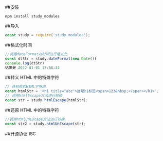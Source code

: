 ##安装

```
npm install study_modules
```

##导入

```js
const study = require('study_modules');
```

##格式化时间

```js
//调用dateFormat对时间进行格式化
const dtStr = study.dateFormat(new Date())
console.log(dtStr)
结果是 2022-01-01 17:58:34
```

##转义 HTML 中的特殊字符

```js
// 待转换的HTML字符串
const htmlStr = '<h1 title="abc">这是h1标签<span>123&nbsp;</span></h1>';
// 调用htmlEscape方法进行转换
const str = study.htmlEscape(htmlStr);
```

##还原 HTML 中的特殊字符

```js
//调用htmlUnEscape方法进行转换
const str2 = study.htmlUnEscape(str);
```

##开源协议
ISC
